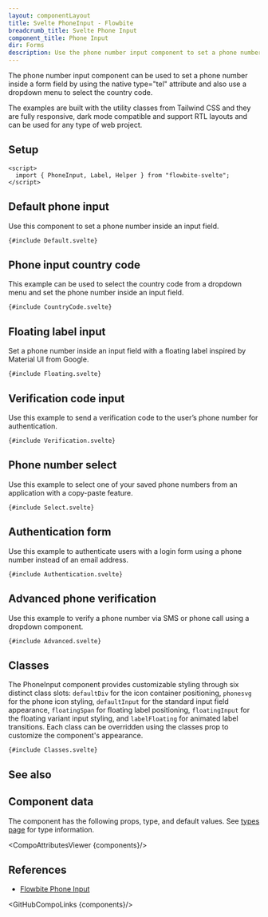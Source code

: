 ```yaml
---
layout: componentLayout
title: Svelte PhoneInput - Flowbite
breadcrumb_title: Svelte Phone Input
component_title: Phone Input
dir: Forms
description: Use the phone number input component to set a phone number inside a form field and use a dropdown menu to select the country code based on various styles, sizes and colors
---
```


<script>
  import { TableProp, TableDefaultRow,  CompoAttributesViewer, GitHubCompoLinks, Seealso } from '../../utils'
  import { A } from '$lib'

  const components = 'PhoneInput'
  const relatedLinks = ['/docs/forms/input-field','/docs/forms/floating-label', '/docs/extend/tags' ]
</script>

The phone number input component can be used to set a phone number inside a form field by using the native type="tel" attribute and also use a dropdown menu to select the country code.

The examples are built with the utility classes from Tailwind CSS and they are fully responsive, dark mode compatible and support RTL layouts and can be used for any type of web project.

## Setup

```svelte example hideOutput
<script>
  import { PhoneInput, Label, Helper } from "flowbite-svelte";
</script>
```

## Default phone input

Use this component to set a phone number inside an input field.

```svelte example
{#include Default.svelte}
```

## Phone input country code

This example can be used to select the country code from a dropdown menu and set the phone number inside an input field.

```svelte example class="h-64"
{#include CountryCode.svelte}
```

## Floating label input

Set a phone number inside an input field with a floating label inspired by Material UI from Google.

```svelte example
{#include Floating.svelte}
```

## Verification code input

Use this example to send a verification code to the user’s phone number for authentication.

```svelte example class="h-64"
{#include Verification.svelte}
```

## Phone number select

Use this example to select one of your saved phone numbers from an application with a copy-paste feature.

```svelte example
{#include Select.svelte}
```

## Authentication form

Use this example to authenticate users with a login form using a phone number instead of an email address.

```svelte example
{#include Authentication.svelte}
```

## Advanced phone verification

Use this example to verify a phone number via SMS or phone call using a dropdown component.

```svelte example class="h-64"
{#include Advanced.svelte}
```

## Classes

The PhoneInput component provides customizable styling through six distinct class slots: `defaultDiv` for the icon container positioning, `phonesvg` for the phone icon styling, `defaultInput` for the standard input field appearance, `floatingSpan` for floating label positioning, `floatingInput` for the floating variant input styling, and `labelFloating` for animated label transitions. Each class can be overridden using the classes prop to customize the component's appearance.

```svelte example hideScript
{#include Classes.svelte}
```

## See also

<Seealso links={relatedLinks} />

## Component data

The component has the following props, type, and default values. See [types page](/docs/pages/typescript) for type information.

<CompoAttributesViewer {components}/>

## References

- [Flowbite Phone Input](https://flowbite.com/docs/forms/phone-input/)

<GitHubCompoLinks {components}/>

